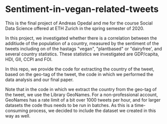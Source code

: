 # Sentiment-in-vegan-related-tweets

This is the final project of Andreas Opedal and me for the course Social Data Science offered at ETH Zurich in the spring semester of 2020. 

In this project, we investigated whether there is a correlation between the additiude of the population of a country, measured by the sentiment of the tweets including on of the hastags "vegan", "plantbased" or "dairyfree', and several country statistics. These statistics we investigated are GDP/capita, HDI, GII, CCPI and FOI. 

In this repo, we provide the code for extracting the country of the tweet, based on the geo-tag of the tweet, the code in which we performed the data analysis and our final paper. 

Note that in the code in which we extract the country from the geo-tag of the tweet, we use the Library GeoNames. For a non-professional account, GeoNames has a rate limit of a bit over 1000 tweets per hour, and for larger datasets the code thus needs to be run in batches. As this is a time-consuming process, we decided to include the dataset we created in this way as well. 
